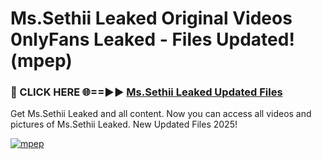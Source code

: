 # Ms.Sethii Leaked Original Videos 0nlyFans Leaked - Files Updated! (mpep)

<h3>🔴 CLICK HERE 🌐==►► <a href="https://tinyurl.com/brd5kh86" rel="nofollow">Ms.Sethii Leaked Updated Files</a></h3>

Get Ms.Sethii Leaked and all content. Now you can access all videos and pictures of Ms.Sethii Leaked. New Updated Files 2025!

[![mpep](https://i.imgur.com/K7sEzmb.gif)](https://tinyurl.com/brd5kh86)

